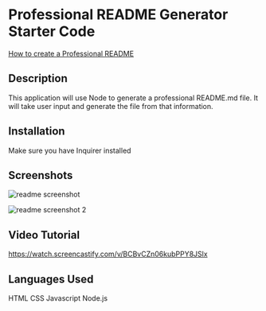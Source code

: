 # Professional README Generator Starter Code

[How to create a Professional README](./readme-guide.md)

## Description
This application will use Node to generate a professional README.md file. It will take user input and generate the file from that information.

## Installation 
Make sure you have Inquirer installed 


## Screenshots
![readme screenshot](https://user-images.githubusercontent.com/91036714/147917113-c4b04067-ede3-4e8f-9971-a6d01ad529ce.png)

![readme screenshot 2](https://user-images.githubusercontent.com/91036714/147917123-504aec2b-1b68-487a-814c-b922971e20ef.png)

## Video Tutorial
https://watch.screencastify.com/v/BCBvCZn06kubPPY8JSlx

## Languages Used

HTML
CSS
Javascript
Node.js

